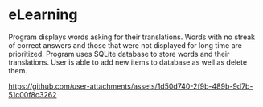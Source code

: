 # eLearning

Program displays words asking for their translations. Words with no streak of correct answers and those that were not displayed for long time are prioritized.
Program uses SQLite database to store words and their translations. User is able to add new items to database as well as delete them.

https://github.com/user-attachments/assets/1d50d740-2f9b-489b-9d7b-51c00f8c3262

